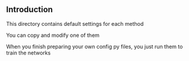 ## Introduction
This directory contains default settings for each method

You can copy and modify one of them

When you finish preparing your own config py files, you just run them to train the networks